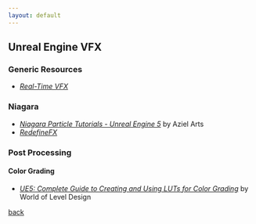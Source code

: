 ```yaml
---
layout: default
---
```


## Unreal Engine VFX

### Generic Resources

* _[Real-Time VFX](https://realtimevfx.com/)_

### Niagara

* _[Niagara Particle Tutorials - Unreal Engine 5](https://www.youtube.com/playlist?list=PLWjyT8uXuDk3n-neGA5mr5gzHYjMqKy_V)_ by Aziel Arts
* _[RedefineFX](https://redefinefx.com/)_

### Post Processing

#### Color Grading

* _[UE5: Complete Guide to Creating and Using LUTs for Color Grading](https://www.worldofleveldesign.com/categories/ue5/luts-complete-guide.php)_ by World of Level Design

[back](../)
